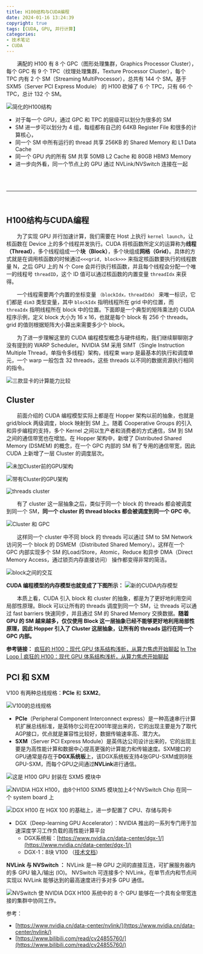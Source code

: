 ```yaml
---
title: H100结构与CUDA编程
date: 2024-01-16 13:24:39
copyright: true
tags: [CUDA, GPU, 并行计算]
categories:
- 技术笔记
- CUDA
---
```





&emsp;&emsp;满配的 H100 有 8 个 GPC（图形处理集群，Graphics Processor Cluster），每个 GPC 有 9 个 TPC（纹理处理集群，Texture Processor Cluster），每个 TPC 内有 2 个 SM（Streaming MultiProcessor），总共有 144 个 SM。基于 SXM5（Server PCI Express Module） 的 H100 砍掉了 6 个 TPC，只有 66 个 TPC，总计 132 个 SM。

<!--more-->



![简化的H100结构](/SongXJ01/images/H100结构与CUDA编程/简化的H100结构.png)


- 对于每一个 GPU，通过 GPC 和 TPC 的层级可以划分为很多的 SM
- SM 进一步可以划分为 4 组，每组都有自己的 64KB Register File 和很多的计算核心，
- 同一个 SM 中所有运行的 thread 共享 256KB 的 Shared Memory 和 L1 Data Cache
- 同一个 GPU 内的所有 SM 共享 50MB L2 Cache 和 80GB HBM3 Memory
- 进一步向外看，同一个节点上的 GPU 通过 NVLink/NVSwitch 连接在一起


<br/><br/>

---

<br/>


## H100结构与CUDA编程

&emsp;&emsp;为了实现 GPU 并行加速计算，我们需要在 Host  上执行  `kernel launch`，让核函数在  Device 上的多个线程并发执行。CUDA 将核函数所定义的运算称为**线程（Thread）**，多个线程组成一个**块（Block）**，多个块组成**网格（Grid）**。具体的方式就是在调用核函数的时候通过`<<<grid, block>>>` 来指定核函数要执行的线程数量 N，之后 GPU 上的 N 个 Core 会并行执行核函数，并且每个线程会分配一个唯一的线程号 `threadID`，这个 ID 值可以通过核函数的内置变量 `threadIdx` 来获得。

&emsp;&emsp;一个线程需要两个内置的坐标变量 `（blockIdx，threadIdx）` 来唯一标识，它们都是 `dim3` 类型变量，其中 `blockIdx` 指明线程所在 grid 中的位置，而 `threaIdx` 指明线程所在 block 中的位置。下面即是一个典型的矩阵乘法的 CUDA 程序示例，定义 block 大小为 16 x 16，也就是每个 block 有 256 个 threads。grid 的值则根据矩阵大小算出来需要多少个 block。

&emsp;&emsp;为了进一步理解这里的 CUDA 编程模型概念与硬件结构，我们继续聊聊刚才没有提到的 WARP Scheduler。NVIDIA SM 采用 SIMT（Single Instruction Multiple Thread，单指令多线程）架构，线程束 warp 是最基本的执行和调度单元，一个 warp 一般包含 32 threads，这些 threads 以不同的数据资源执行相同的指令。

![三款显卡的计算能力比较](/SongXJ01/images/H100结构与CUDA编程/三款显卡的计算能力比较.png)


## Cluster

&emsp;&emsp;前面介绍的 CUDA 编程模型实际上都是在 Hopper 架构以前的抽象，也就是 grid/block 两级调度，block 映射到 SM 上。随着 Cooperative Groups 的引入和异步编程的支持，多个 Kernel 之间以生产者和消费者的方式通信，SM 到 SM 之间的通信带宽也在增加。在 Hopper 架构中，新增了 Distributed Shared Memory (DSMEM) 的概念，在一个 GPC 内部的 SM 有了专用的通信带宽，因此 CUDA 上新增了一层 Cluster 的调度层次。

![未加Cluster前的GPU架构](/SongXJ01/images/H100结构与CUDA编程/未加Cluster前的GPU架构.png)

![带有Cluster的GPU架构](/SongXJ01/images/H100结构与CUDA编程/带有Cluster的GPU架构.png)

![threads cluster](/SongXJ01/images/H100结构与CUDA编程/threads_cluster.png)


&emsp;&emsp;有了 cluster 这一层抽象之后，类似于同一个 block 的 threads 都会被调度到同一个 SM，**同一个 cluster 的 thread blocks 都会被调度到同一个 GPC 中**。

![Cluster 和 GPC](/SongXJ01/images/H100结构与CUDA编程/ClusterGPC.png)


&emsp;&emsp;这样同一个 cluster 中不同 block 的 threads 可以通过 SM to SM Network 访问另一个 block 的 DSMEM（Distributed Shared Memory）。这样在一个 GPC 内部实现多个 SM 的Load/Store，Atomic，Reduce 和异步 DMA（Direct Memory Access，通过锁页内存直接访问） 操作都变得非常的简洁。

![block之间的交互](/SongXJ01/images/H100结构与CUDA编程/block之间的交互.png)


**CUDA 编程模型的内存模型也就变成了下图所示：**
![新的CUDA内存模型](/SongXJ01/images/H100结构与CUDA编程/新的CUDA内存模型.png)


&emsp;&emsp;本质上看，CUDA 引入 block 和 cluster 的抽象，都是为了更好地利用空间局部性原理。Block 可以让所有的 threads 调度到同一个 SM，让 threads 可以通过 fast barriers 快速同步，并且通过 SM 的 Shared Memory 交换数据。**随着 GPU 的 SM 越来越多，仅仅使用 Block 这一层抽象已经不能够更好地利用局部性原理，因此 Hopper 引入了 Cluster 这层抽象，让所有的 threads 运行在同一个 GPC 内部。**

**参考链接：**
[疯狂的 H100：现代 GPU 体系结构浅析，从算力焦虑开始聊起](https://mp.weixin.qq.com/s/ccSHfgus5GvG6OleeOfglw)
[In The Loop | 疯狂的 H100：现代 GPU 体系结构浅析，从算力焦虑开始聊起](https://loop.houmin.site/context/gpu-arch/)



## PCI 和 SXM
V100 有两种总线规格：**PCIe** 和 **SXM2**。

![V100的总线规格](/SongXJ01/images/H100结构与CUDA编程/V100的总线规格.png)


- **PCIe**（Peripheral Component Interconnect express）是一种高速串行计算机扩展总线标准，是英特尔公司在2001年提出来的，它的出现主要是为了取代AGP接口，优点就是兼容性比较好，数据传输速率高、潜力大。
- **SXM**（Server PCI Express Module）是英伟达公司设计出来的，它的出现主要是为高性能计算和数据中心提高更强的计算能力和传输速度。SXM接口的GPU通常是存在于**DGX系统板**上，该DGX系统板支持4张GPU-SXM或则8张GPU-SXM，而每个GPU之间通过**NVLink**进行通信。 

![这是 H100 GPU 封装在 SXM5 模块中](/SongXJ01/images/H100结构与CUDA编程/SXM5模块.png)

![NVIDIA HGX H100，由8个H100 SXM5 模块加上4个NVSwitch Chip 在同一个 system board 上](/SongXJ01/images/H100结构与CUDA编程/HGX.png)

![DGX H100 在 HGX 100 的基础上，进一步配置了 CPU、存储与网卡](/SongXJ01/images/H100结构与CUDA编程/DGX.png)


- DGX（Deep-learning GPU Accelerator）：NVIDIA 推出的一系列专门用于加速深度学习工作负载的高性能计算平台
   - DGX系统板：[https://www.nvidia.cn/data-center/dgx-1/](https://www.nvidia.cn/data-center/dgx-1/)
   - DGX-1：8块 V100 （[技术文档](https://www.nvidia.cn/content/dam/en-zz/Solutions/Data-Center/dgx-1/dgx-1-rhel-centos-datasheet-update-r2.pdf)）

**NVLink 与 NVSwitch ：**
NVLink 是一种 GPU 之间的直接互连，可扩展服务器内的多 GPU 输入/输出 (IO)。
NVSwitch 可连接多个 NVLink，在单节点内和节点间实现以 NVLink 能够达到的最高速度进行多对多 GPU 通信。

![NVSwitch 使 NVIDIA DGX H100 系统中的 8 个 GPU 能够在一个具有全带宽连接的集群中协同工作。](/SongXJ01/images/H100结构与CUDA编程/NVSwitch.png)


参考：

- [https://www.nvidia.cn/data-center/nvlink/](https://www.nvidia.cn/data-center/nvlink/)
- [https://www.bilibili.com/read/cv24855760/](https://www.bilibili.com/read/cv24855760/)



<br/><br/><br/><br/>